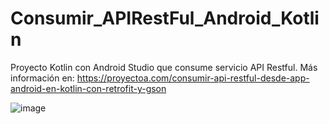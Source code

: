 # Consumir_APIRestFul_Android_Kotlin
 Proyecto Kotlin con Android Studio que consume servicio API Restful. Más información en: https://proyectoa.com/consumir-api-restful-desde-app-android-en-kotlin-con-retrofit-y-gson

![image](https://github.com/user-attachments/assets/2427dd9d-2989-4e94-a058-570bcd3f1c16)
